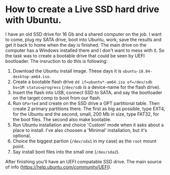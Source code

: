 # How to create a Live SSD hard drive with Ubuntu.

I have an old SSD drive for 16 Gb and a shared computer on the job. I want to come,
 plug my SATA drive, boot into Ubuntu, work, save the results and get it
back to home when the day is finished. The main drive on the computer has a Windows
 installed there and I don't want to mess with it. So the task was to create a bootable
drive that could be seen by UEFI bootloader. The insruction to do this is following:

1. Download the Ubuntu install image. These days it is `ubuntu-18.04-desktop-am64.iso`.
2. Create a bootable flash drive
`dd if=ubuntu*-am64.iso of=/dev/sdb bs=1M status=progress` (`/dev/sdb` is a device-name
 for the flash drive).
3. Insert the flash into USB, connect SSD to SATA, and say the bootloader on the target
 comp to boot from our flash.
4. Run `GParted` and create on the SSD drive a GPT partitional table. Then create 2 primary
 partitions there. The first as big as possible, type EXT4, for the Ubuntu and the second,
 small, 200 Mb in size, type FAT32, for the boot files. The second also make bootable.
5. Run Ubuntu installation and choice 'Custom' mode when it asks about a place to install.
I've also choosen a 'Minimal' installation, but it's optional.
6. Choice the biggest partion (`/dev/sda1` in my case) as the `root` mount point.
7. Say install boot files into the small one (`/dev/sda2`).

After finishing you'll have an UEFI compatable SSD drive.
The main source of info (https://help.ubuntu.com/community/UEFI).
